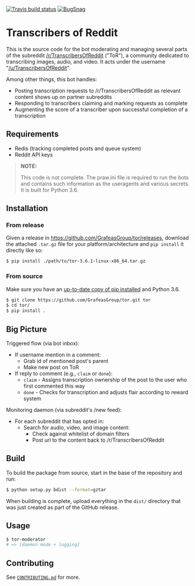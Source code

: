 [![Travis build status](https://img.shields.io/travis/GrafeasGroup/tor.svg)](https://travis-ci.org/GrafeasGroup/tor)
[![BugSnag](https://img.shields.io/badge/errors--hosted--by-Bugsnag-blue.svg)](https://www.bugsnag.com/open-source/)

# Transcribers of Reddit

This is the source code for the bot moderating and managing several parts of the subreddit
[/r/TranscribersOfReddit](https://reddit.com/r/TranscribersOfReddit) ("ToR"), a community dedicated to transcribing images, audio, and video. It acts under the username "[/u/TranscribersOfReddit](https://reddit.com/u/TranscribersOfReddit)".

Among other things, this bot handles:

- Posting transcription requests to /r/TranscribersOfReddit as relevant content shows up on partner subreddits
- Responding to transcribers claiming and marking requests as complete
- Augmenting the score of a transcriber upon successful completion of a transcription

## Requirements

- Redis (tracking completed posts and queue system)
- Reddit API keys

> **NOTE:**
>
> This code is not complete. The praw.ini file is required to run the bots and
> contains such information as the useragents and various secrets. It is built
> for Python 3.6.

## Installation

### From release

Given a release in <https://github.com/GrafeasGroup/tor/releases>, download the attached `.tar.gz` file for your platform/architecture and `pip install` it directly like so:

```sh
$ pip install ./path/to/tor-3.6.1-linux-x86_64.tar.gz
```

### From source

Make sure you have an [up-to-date copy of pip installed](https://pip.pypa.io/en/stable/installing/) and Python 3.6.

```sh
$ git clone https://github.com/GrafeasGroup/tor.git tor
$ cd tor/
$ pip install .
```

## Big Picture

Triggered flow (via bot inbox):

- If username mention in a comment:
  - Grab id of mentioned post's parent
  - Make new post on ToR
- If reply to comment (e.g., `claim` or `done`):
  - `claim` - Assigns transcription ownership of the post to the user who first commented this way
  - `done` - Checks for transcription and adjusts flair according to reward system

Monitoring daemon (via subreddit's /new feed):

- For each subreddit that has opted in:
  - Search for audio, video, and image content:
    - Check against whitelist of domain filters
    - Post url to the content back to /r/TranscribersOfReddit

## Build

To build the package from source, start in the base of the repository and run:

```sh
$ python setup.py bdist --format=gztar
```

When building is complete, upload everything in the `dist/` directory that was just created as part of the GitHub release.

## Usage

```sh
$ tor-moderator
# => [daemon mode + logging]
```

## Contributing

See [`CONTRIBUTING.md`](/CONTRIBUTING.md) for more.
